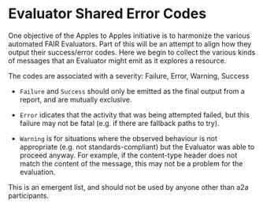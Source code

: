 # Evaluator Shared Error Codes

One objective of the Apples to Apples initiative is to harmonize the various automated FAIR Evaluators.
Part of this will be an attempt to align how they output their success/error codes.  Here we begin
to collect the various kinds of messages that an Evaluator might emit as it explores a resource.

The codes are associated with a severity:  Failure, Error, Warning, Success

* `Failure` and `Success` should only be emitted as the final output from a report, and are mutually exclusive.  

* `Error` idicates that the activity that was being attempted failed, but this failure may not be fatal (e.g. if there
are fallback paths to try).  

* `Warning` is for situations where the observed behaviour is not appropriate (e.g. not standards-compliant) but the Evaluator was able to proceed anyway.  For example, if the content-type header does not match the content of the message, this may not be a problem for the evaluation.

This is an emergent list, and should not be used by anyone other than a2a participants.
 
